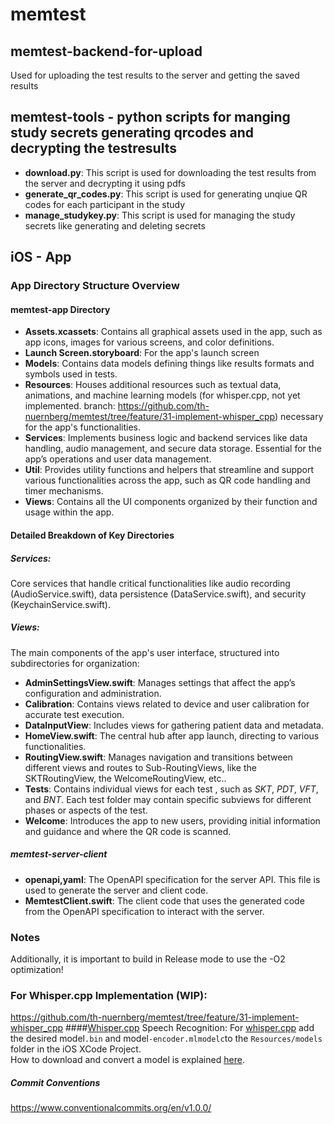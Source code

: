 # memtest 


## memtest-backend-for-upload
Used for uploading the test results to the server and getting the saved results 

## memtest-tools - python scripts for manging study secrets generating qrcodes and decrypting the testresults

- __download.py__: This script is used for downloading the test results from the server and decrypting it using pdfs
- __generate_qr_codes.py__: This script is used for generating unqiue QR codes for each participant in the study
- __manage_studykey.py__: This script is used for managing the study secrets like generating and deleting secrets

## iOS - App
### App Directory Structure Overview
#### memtest-app Directory

- __Assets.xcassets__: Contains all graphical assets used in the app, such as app icons, images for various screens, and color definitions. 
- __Launch Screen.storyboard__: For the app's launch screen
- __Models__: Contains data models defining things like results formats and symbols used in tests.
- __Resources__: Houses additional resources such as textual data, animations, and machine learning models (for whisper.cpp, not yet implemented. branch: https://github.com/th-nuernberg/memtest/tree/feature/31-implement-whisper_cpp) necessary for the app's functionalities.
- __Services__: Implements business logic and backend services like data handling, audio management, and secure data storage. Essential for the app’s operations and user data management.
- __Util__: Provides utility functions and helpers that streamline and support various functionalities across the app, such as QR code handling and timer mechanisms.
- __Views__: Contains all the UI components organized by their function and usage within the app.

#### Detailed Breakdown of Key Directories
##### Services:
Core services that handle critical functionalities like audio recording (AudioService.swift), data persistence (DataService.swift), and security (KeychainService.swift).

##### Views:
The main components of the app's user interface, structured into subdirectories for organization:

- __AdminSettingsView.swift__: Manages settings that affect the app’s configuration and administration.
- __Calibration__: Contains views related to device and user calibration for accurate test execution.
- __DataInputView__: Includes views for gathering patient data and metadata.
- __HomeView.swift__: The central hub after app launch, directing to various functionalities.
- __RoutingView.swift__: Manages navigation and transitions between different views and routes to Sub-RoutingViews, like the SKTRoutingView, the WelcomeRoutingView, etc..
- __Tests__: Contains individual views for each test , such as *SKT*, *PDT*, *VFT*, and *BNT*. Each test folder may contain specific subviews for different phases or aspects of the test.
- __Welcome__: Introduces the app to new users, providing initial information and guidance and where the QR code is scanned.

##### memtest-server-client

- __openapi,yaml__: The OpenAPI specification for the server API. This file is used to generate the server and client code.
- __MemtestClient.swift__: The client code that uses the generated code from the OpenAPI specification to interact with the server.


### Notes 
Additionally, it is important to build in Release mode to use the -O2 optimization!

### For Whisper.cpp Implementation (WIP): 
https://github.com/th-nuernberg/memtest/tree/feature/31-implement-whisper_cpp
####[Whisper.cpp](https://github.com/ggerganov/whisper.cpp/tree/master) Speech Recognition:
For [whisper.cpp](https://github.com/ggerganov/whisper.cpp/tree/master) add the desired model`.bin` and model`-encoder.mlmodelc`to the `Resources/models` folder in the iOS XCode Project.\
How to download and convert a model is explained [here](https://github.com/ggerganov/whisper.cpp/tree/master/models).

##### Commit Conventions
https://www.conventionalcommits.org/en/v1.0.0/


